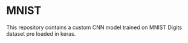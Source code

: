 # MNIST

This repository contains a custom CNN model trained on MNIST Digits dataset pre loaded in keras.
